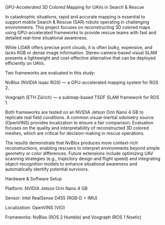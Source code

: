 GPU-Accelerated 3D Colored Mapping for UAVs in Search & Rescue

In catastrophic situations, rapid and accurate mapping is essential to support mobile Search & Rescue (SAR) robots operating in challenging environments.
This project focuses on reconstructing 3D colored maps using GPU-accelerated frameworks to provide rescue teams with fast and detailed real-time situational awareness.

While LiDAR offers precise point clouds, it is often bulky, expensive, and lacks RGB or dense image information.
Stereo-camera-based visual SLAM presents a lightweight and cost-effective alternative that can be deployed efficiently on UAVs.

Two frameworks are evaluated in this study:

NvBlox (NVIDIA Isaac ROS) — a GPU-accelerated mapping system for ROS 2,

Voxgraph (ETH Zürich) — a submap-based TSDF SLAM framework for ROS 1.

Both frameworks are tested on an NVIDIA Jetson Orin Nano 4 GB to replicate real field conditions.
A common visual–inertial odometry source (OpenVINS) provides localization to ensure a fair comparison.
Evaluation focuses on the quality and interpretability of reconstructed 3D colored meshes, which are critical for decision-making in rescue operations.

The results demonstrate that NvBlox produces more context-rich reconstructions, enabling rescuers to interpret environments beyond simple geometry or color differences.
Future extensions include optimizing UAV scanning strategies (e.g., trajectory design and flight speed) and integrating object-recognition models to enhance situational awareness and automatically identify potential survivors.



Hardware & Software Setup

Platform: NVIDIA Jetson Orin Nano 4 GB

Sensor: Intel RealSense D455 (RGB-D + IMU)

Localization: OpenVINS (VIO)

Frameworks: NvBlox (ROS 2 Humble) and Voxgraph (ROS 1 Noetic)
